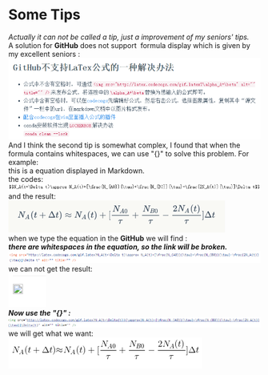 # Some Tips 

*Actually it can not be called a tip, just a improvement of my seniors' tips.*  
A solution for **GitHub** does not support <img src="http://latex.codecogs.com/gif.latex?\LaTeX" alt="" title="" /> formula display which is given by my excellent seniors :   
![Tips](https://github.com/MQdtc/computationalphysics_N2014301510099/blob/master/Skill/Tips.PNG)  
And I think the second tip is somewhat complex, I found that when the formula contains whitespaces, we can use "{}" to solve this problem. 
For example:   
   this is a equation displayed in Markdown.  
the codes:  
![M C](https://github.com/MQdtc/computationalphysics_N2014301510099/blob/master/Skill/tip%20one%201.PNG)  
and the result:  
![M R](https://github.com/MQdtc/computationalphysics_N2014301510099/blob/master/Skill/tips%20one%202.PNG)  
when we type the equation in the **GitHub** we will find :  
***there are whitespaces in the equation, so the link will be broken.***  
![G C](https://github.com/MQdtc/computationalphysics_N2014301510099/blob/master/Skill/tip%20one%203.PNG)  
we can not get the result:  
![G R](https://github.com/MQdtc/computationalphysics_N2014301510099/blob/master/Skill/tip%20one%206.PNG)  
***Now use the "{}" :***  
![G C2](https://github.com/MQdtc/computationalphysics_N2014301510099/blob/master/Skill/tip%20one%204.PNG)  
we will get what we want:  
![G R2](https://github.com/MQdtc/computationalphysics_N2014301510099/blob/master/Skill/tip%20one%205.PNG)
